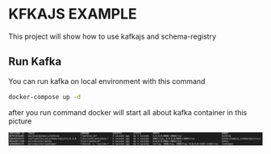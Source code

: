 # KFKAJS EXAMPLE

This project will show how to use kafkajs and schema-registry

## Run Kafka

You can run kafka on local environment with this command

```sh
docker-compose up -d
```

after you run command docker will start all about kafka container in this picture

![alt text](picture/container.png "Title")
